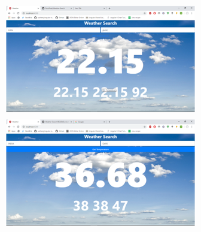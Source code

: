 ![](https://github.com/ParulPetal/Weather-Search/blob/master/weather.png)
<br/>
<br/>
![](https://github.com/ParulPetal/Weather-Search/blob/master/weather3.png)
